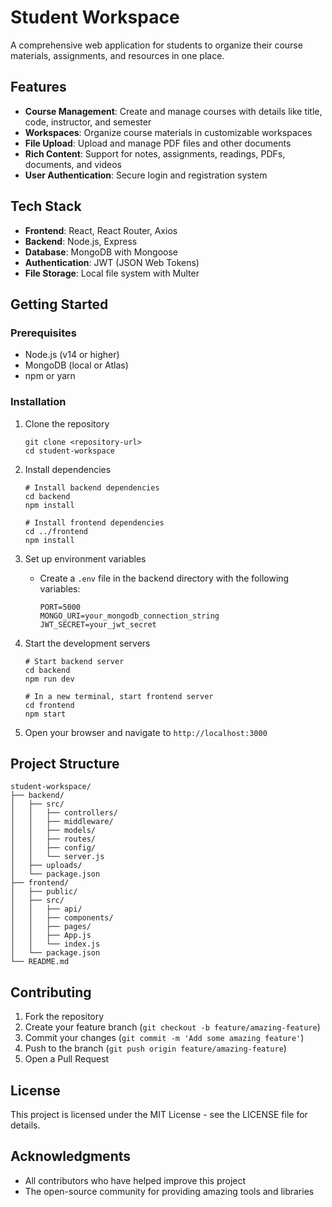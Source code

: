 # Student Workspace

A comprehensive web application for students to organize their course materials, assignments, and resources in one place.

## Features

- **Course Management**: Create and manage courses with details like title, code, instructor, and semester
- **Workspaces**: Organize course materials in customizable workspaces
- **File Upload**: Upload and manage PDF files and other documents
- **Rich Content**: Support for notes, assignments, readings, PDFs, documents, and videos
- **User Authentication**: Secure login and registration system

## Tech Stack

- **Frontend**: React, React Router, Axios
- **Backend**: Node.js, Express
- **Database**: MongoDB with Mongoose
- **Authentication**: JWT (JSON Web Tokens)
- **File Storage**: Local file system with Multer

## Getting Started

### Prerequisites

- Node.js (v14 or higher)
- MongoDB (local or Atlas)
- npm or yarn

### Installation

1. Clone the repository
   ```
   git clone <repository-url>
   cd student-workspace
   ```

2. Install dependencies
   ```
   # Install backend dependencies
   cd backend
   npm install

   # Install frontend dependencies
   cd ../frontend
   npm install
   ```

3. Set up environment variables
   - Create a `.env` file in the backend directory with the following variables:
     ```
     PORT=5000
     MONGO_URI=your_mongodb_connection_string
     JWT_SECRET=your_jwt_secret
     ```

4. Start the development servers
   ```
   # Start backend server
   cd backend
   npm run dev

   # In a new terminal, start frontend server
   cd frontend
   npm start
   ```

5. Open your browser and navigate to `http://localhost:3000`

## Project Structure

```
student-workspace/
├── backend/
│   ├── src/
│   │   ├── controllers/
│   │   ├── middleware/
│   │   ├── models/
│   │   ├── routes/
│   │   ├── config/
│   │   └── server.js
│   ├── uploads/
│   └── package.json
├── frontend/
│   ├── public/
│   ├── src/
│   │   ├── api/
│   │   ├── components/
│   │   ├── pages/
│   │   ├── App.js
│   │   └── index.js
│   └── package.json
└── README.md
```

## Contributing

1. Fork the repository
2. Create your feature branch (`git checkout -b feature/amazing-feature`)
3. Commit your changes (`git commit -m 'Add some amazing feature'`)
4. Push to the branch (`git push origin feature/amazing-feature`)
5. Open a Pull Request

## License

This project is licensed under the MIT License - see the LICENSE file for details.

## Acknowledgments

- All contributors who have helped improve this project
- The open-source community for providing amazing tools and libraries 